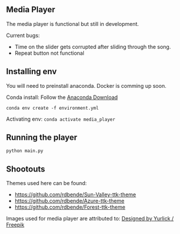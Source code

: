 ## Media Player 

The media player is functional but still in development. 

Current bugs:
- Time on the slider gets corrupted after sliding through the song. 
- Repeat button not functional

## Installing env

You will need to preinstall anaconda. Docker is comming up soon. 

Conda install:
Follow the <a href="https://docs.conda.io/projects/conda/en/latest/user-guide/install/index.html">Anaconda Download</a>

```conda env create -f environment.yml```

Activating env:
```conda activate media_player```

## Running the player

```python main.py```

## Shootouts

Themes used here can be found:
- https://github.com/rdbende/Sun-Valley-ttk-theme
- https://github.com/rdbende/Azure-ttk-theme
- https://github.com/rdbende/Forest-ttk-theme

Images used for media player are attributed to:
<a href="http://www.freepik.com">Designed by Yurlick / Freepik</a>
